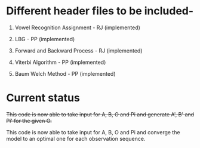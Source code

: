 # Different header files to be included-

1. Vowel Recognition Assignment - RJ (implemented)


2. LBG - PP (implemented)


3. Forward and Backward Process - RJ (implemented)


4. Viterbi Algorithm - PP (implemented)


5. Baum Welch Method - PP (implemented)

# Current status

~~This code is now able to take input for A, B, O and Pi and generate A', B' and Pi' for the given O.~~

This code is now able to take input for A, B, O and Pi and converge the model to an optimal one for each observation sequence.